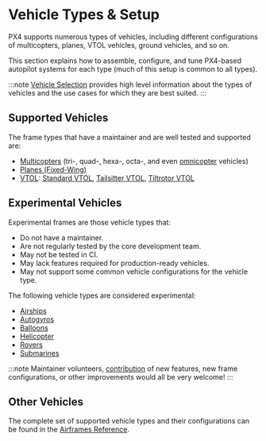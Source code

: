 # Vehicle Types & Setup

PX4 supports numerous types of vehicles, including different configurations of multicopters, planes, VTOL vehicles, ground vehicles, and so on.

This section explains how to assemble, configure, and tune PX4-based autopilot systems for each type (much of this setup is common to all types).

:::note
[Vehicle Selection](../getting_started/frame_selection.md) provides high level information about the types of vehicles and the use cases for which they are best suited. :::

## Supported Vehicles

The frame types that have a maintainer and are well tested and supported are:

- [Multicopters](../frames_multicopter/index.md) (tri-, quad-, hexa-, octa-, and even [omnicopter](../frames_multicopter/omnicopter.md) vehicles)
- [Planes (Fixed-Wing)](../frames_plane/index.md)
- [VTOL](../frames_vtol/index.md): [Standard VTOL](../frames_vtol/standardvtol.md), [Tailsitter VTOL](../frames_vtol/tailsitter.md), [Tiltrotor VTOL](../frames_vtol/tiltrotor.md)

## Experimental Vehicles

Experimental frames are those vehicle types that:

- Do not have a maintainer.
- Are not regularly tested by the core development team.
- May not be tested in CI.
- May lack features required for production-ready vehicles.
- May not support some common vehicle configurations for the vehicle type.

The following vehicle types are considered experimental:

- [Airships](../frames_airship/index.md)
- [Autogyros](../frames_autogyro/index.md)
- [Balloons](../frames_balloon/index.md)
- [Helicopter](../frames_helicopter/index.md)
- [Rovers](../frames_rover/index.md)
- [Submarines](../frames_sub/index.md)

:::note
Maintainer volunteers, [contribution](../contribute/index.md) of new features, new frame configurations, or other improvements would all be very welcome! :::

## Other Vehicles

The complete set of supported vehicle types and their configurations can be found in the [Airframes Reference](../airframes/airframe_reference.md).
